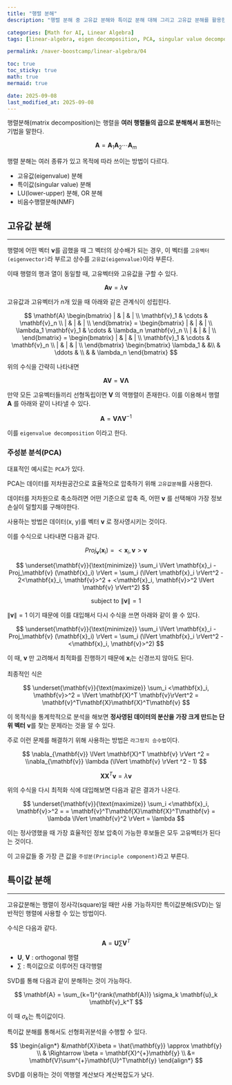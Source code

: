 ```yaml
---
title: "행렬 분해"
description: "행렬 분해 중 고유값 분해와 특이값 분해 대해 그리고 고유값 분해를 활용한 주성분 분석(PCA)에 대한 내용 정리 포스트입니다."

categories: [Math for AI, Linear Algebra]
tags: [linear-algebra, eigen decomposition, PCA, singular value decomposition]

permalink: /naver-boostcamp/linear-algebra/04

toc: true
toc_sticky: true
math: true
mermaid: true

date: 2025-09-08
last_modified_at: 2025-09-08
---
```


행렬분해(matrix decomposition)는 행렬을 **여러 행렬들의 곱으로 분해해서 표현**하는 기법을 말한다.

$$
\mathbf{A} = \mathbf{A}_1\mathbf{A}_2 \cdots \mathbf{A}_m
$$

행렬 분해는 여러 종류가 있고 목적에 따라 쓰이는 방법이 다르다.

- 고유값(eigenvalue) 분해
- 특이값(singular value) 분해
- LU(lower-upper) 분해, OR 분해
- 비음수행렬분해(NMF)

## 고유값 분해
---------

행렬에 어떤 벡터 $\mathbf{v}$를 곱했을 때 그 벡터의 상수배가 되는 경우, 이 벡터를 `고유벡터(eigenvector)`라 부르고 상수를 `고유값(eigenvalue)`이라 부른다.

이때 행렬의 행과 열이 동일할 때, 고유벡터와 고유값을 구할 수 있다.

$$
\mathbf{A}\mathbf{v} = \lambda \mathbf{v}
$$

고유값과 고유벡터가 $n$개 있을 때 아래와 같은 관계식이 성립힌다.

$$
\mathbf{A} \begin{bmatrix}
| & | & | \\
\mathbf{v}_1 & \cdots & \mathbf{v}_n \\
| & | & | \\
\end{bmatrix} = \begin{bmatrix}
| & | & | \\
\lambda_1 \mathbf{v}_1 & \cdots & \lambda_n \mathbf{v}_n \\
| & | & | \\
\end{bmatrix} = \begin{bmatrix}
| & | & | \\
\mathbf{v}_1 & \cdots & \mathbf{v}_n \\
| & | & | \\
\end{bmatrix} \begin{bmatrix}
\lambda_1 & &\\
& \ddots & \\
& & \lambda_n
\end{bmatrix}
$$

위의 수식을 간략히 나타내면

$$
\mathbf{A}\mathbf{V} = \mathbf{V}\mathbf{\Lambda}
$$

만약 모든 고유벡터들끼리 선형독립이면 $\mathbf{V}$ 의 역행렬이 존재한다. 이를 이용해서 행렬 $\mathbf{A}$ 를 아래와 같이 나타낼 수 있다.

$$
\mathbf{A} = \mathbf{V}\mathbf{\Lambda}\mathbf{V}^{-1}
$$

이를 `eigenvalue decomposition` 이라고 한다.

### 주성분 분석(PCA)

대표적인 예시로는 `PCA`가 있다.

PCA는 데이터를 저차원공간으로 효율적으로 압축하기 위해 `고유값분해`를 사용한다.


데이터를 저차원으로 축소하려면 어떤 기준으로 압축 즉, 어떤 $\mathbf{v}$ 를 선택해야 가장 정보손실이 덜할지를 구해야한다.

사용하는 방법은 데이터(x, y)를 벡터 $\mathbf{v}$ 로 정사영시키는 것이다.

이를 수식으로 나타내면 다음과 같다.

$$
Proj_{\mathbf{v}}(\mathbf{x}_i) = <\mathbf{x}_i, \mathbf{v}> \mathbf{v}
$$

$$
\underset{\mathbf{v}}{\text{minimize}} \sum_i \lVert \mathbf{x}_i - Proj_\mathbf{v} (\mathbf{x}_i) \rVert = \sum_i (\lVert \mathbf{x}_i \rVert^2 - 2<\mathbf{x}_i, \mathbf{v}>^2 + <\mathbf{x}_i, \mathbf{v}>^2 \lVert \mathbf{v} \rVert^2)
$$

$$
\text{subject to} \ \lVert \mathbf{v} \rVert = 1
$$

$\lVert \mathbf{v} \rVert = 1$ 이기 때문에 이를 대입해서 다시 수식을 쓰면 아래와 같이 쓸 수 있다.

$$
\underset{\mathbf{v}}{\text{minimize}} \sum_i \lVert \mathbf{x}_i - Proj_\mathbf{v} (\mathbf{x}_i) \rVert = \sum_i (\lVert \mathbf{x}_i \rVert^2 - <\mathbf{x}_i, \mathbf{v}>^2)
$$

이 때, $\mathbf{v}$ 만 고려해서 최적화를 진행하기 때문에 $\mathbf{x}_i$는 신경쓰지 않아도 된다.

최종적인 식은 

$$
\underset{\mathbf{v}}{\text{maximize}} \sum_i <\mathbf{x}_i, \mathbf{v}>^2 = \lVert \mathbf{X}^T \mathbf{v}\rVert^2 = \mathbf{v}^T\mathbf{X}\mathbf{X}^T\mathbf{v}
$$

이 목적식을 통계학적으로 분석을 해보면 **정사영된 데이터의 분산을 가장 크게 만드는 단위 벡터** $\mathbf{v}$를 찾는 문제라는 것을 알 수 있다.

주로 이런 문제를 해결하기 위해 사용하는 방법은 `라그랑지 승수법`이다.

$$
\nabla_{\mathbf{v}} \lVert \mathbf{X}^T \mathbf{v} \rVert ^2 = \\nabla_{\mathbf{v}} \lambda (\lVert \mathbf{v} \rVert ^2 - 1)
$$

$$
\mathbf{X}\mathbf{X}^T \mathbf{v} = \lambda \mathbf{v}
$$

위의 수식을 다시 최적화 식에 대입해보면 다음과 같은 결과가 나온다.

$$
\underset{\mathbf{v}}{\text{maximize}} \sum_i <\mathbf{x}_i, \mathbf{v}>^2 = = \mathbf{v}^T\mathbf{X}\mathbf{X}^T\mathbf{v} = \lambda \lVert \mathbf{v}^2 \rVert = \lambda
$$

이는 정사영했을 때 가장 효율적인 정보 압축이 가능한 후보들은 모두 고유벡터가 된다는 것이다.

이 고유값들 중 가장 큰 값을 `주성분(Principle component)`라고 부른다.

## 특이값 분해
-----------

고유값분해는 행렬이 정사각(square)일 때만 사용 가능하지만 특이값분해(SVD)는 일반적인 행렬에 사용할 수 있는 방법이다.

수식은 다음과 같다.

$$
\mathbf{A} = \mathbf{U}\sum\mathbf{V}^T
$$

- $\mathbf{U}$, $\mathbf{V}$ : orthogonal 행렬
- $\sum$ : 특이값으로 이루어진 대각행렬

SVD를 통해 다음과 같이 분해하는 것이 가능하다.

$$
\mathbf{A} = \sum_{k=1}^{rank(\mathbf{A})} \sigma_k \mathbf{u}_k \mathbf{v}_k^T
$$

이 때 $\sigma_k$는 특이값이다.

특이값 분해를 통해서도 선형회귀분석을 수행할 수 있다.

$$
\begin{align*}
&\mathbf{X}\beta = \hat{\mathbf{y}} \approx \mathbf{y} \\
& \Rightarrow \beta = \mathbf{X}^{+}\mathbf{y} \\
&= \mathbf{V}\sum^{+}\mathbf{U}^T\mathbf{y}
\end{align*} 
$$

SVD를 이용하는 것이 역행렬 계산보다 계산복잡도가 낮다.